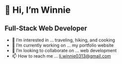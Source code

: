 # 👋 Hi, I’m Winnie
## Full-Stack Web Developer


- 👀 I’m interested in ... traveling, hiking, and cooking
- 🌱 I’m currently working on ... my portfolio website
- 💞️ I’m looking to collaborate on ... web development
- 📫 How to reach me ... li.winnie0313@gmail.com

<!---
Winnie0313/Winnie0313 is a ✨ special ✨ repository because its `README.md` (this file) appears on your GitHub profile.
You can click the Preview link to take a look at your changes.
--->
